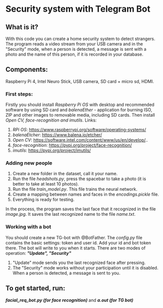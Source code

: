 # Security system with Telegram Bot

## What is it?
With this code you can create a home security system to detect strangers. The program reads a video stream from your USB camera and in the "Security" mode, when a person is detected, a message is sent with a photo and the name of this person, if it is recorded in your database.

## Components:
Raspberry Pi 4, Intel Neuro Stick, USB camera, SD card + micro sd, HDMI.

### First steps:
Firstly you should install _Raspberry Pi OS_ with desktop and recommended software by using SD card and _balenaEther_ - application for burning ISO, ZIP and other images to removable media, including SD cards. Then install _Open CV, face-recognition and imutils_. Links:
1. _RPi OS_: https://www.raspberrypi.org/software/operating-systems/
2. _balenaEtcher_: https://www.balena.io/etcher/
3. _Open CV_: https://software.intel.com/content/www/us/en/develop/..
4. _face-recognition_: https://pypi.org/project/face-recognition/
5. _imutils_: https://pypi.org/project/imutils/

### Adding new people
1. Create a new folder in the dataset, call it your name.
2. Run the file _headshots.py_, press the spacebar to take a photo (it is better to take at least 10 photos).
3. Run the file _train_model.py_. This file trains the neural network.
4. Create a mapping between names and faces in the _encodings.pickle_ file.
5. Everything is ready for testing.

In the process, the program saves the last face that it recognized in the file _image.jpg_. It saves the last recognized name to the file _name.txt_.

### Working with a bot
You should create a new TG-bot with @BotFather.
The _config.py_ file contains the basic settings: token and user id. Add your id and bot token there.
The bot will write to you when it starts.
There are two modes of operation: _**"Update", "Security"**_
1. "Update" mode sends you the last recognized face after pressing.
2. The "Security" mode works without your participation until it is disabled. When a person is detected, a message is sent to you.

## To get started, run:
_**facial_req_bot.py (for face recognition)**_ and _**a.out (for TG bot)**_
